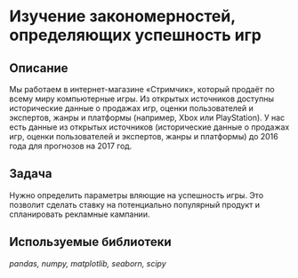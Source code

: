# Изучение закономерностей, определяющих успешность игр

## Описание

Мы работаем в интернет-магазине «Стримчик», который продаёт по всему миру компьютерные игры. Из открытых источников доступны исторические данные о продажах игр, оценки пользователей и экспертов, жанры и платформы (например, Xbox или PlayStation). У нас есть данные из открытых источников (исторические данные о продажах игр, оценки пользователей и экспертов, жанры и платформы) до 2016 года для прогнозов на 2017 год.

## Задача

Нужно определить параметры вляющие на успешность игры. Это позволит сделать ставку на потенциально популярный продукт и спланировать рекламные кампании. 

## Используемые библиотеки
*pandas, numpy, matplotlib, seaborn, scipy*
